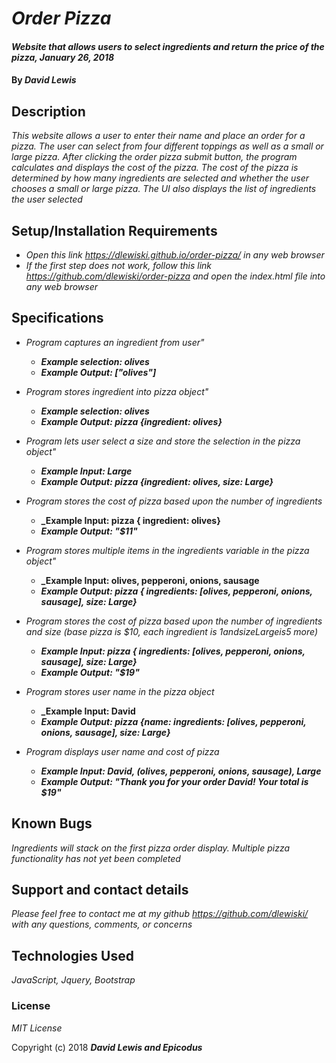# _Order Pizza_

#### _Website that allows users to select ingredients and return the price of the pizza, January 26, 2018_

#### By _**David Lewis**_

## Description

_This website allows a user to enter their name and place an order for a pizza. The user can select from four different toppings as well as a small or large pizza. After clicking the order pizza submit button, the program calculates and displays the cost of the pizza. The cost of the pizza is determined by how many ingredients are selected and whether the user chooses a small or large pizza. The UI also displays the list of ingredients the user selected_

## Setup/Installation Requirements

* _Open this link https://dlewiski.github.io/order-pizza/ in any web browser_
* _If the first step does not work, follow this link https://github.com/dlewiski/order-pizza and open the index.html file into any web browser_

## Specifications

* _Program captures an ingredient from user"_
  * **_Example selection: olives_**
  * **_Example Output: ["olives"]_**

* _Program stores ingredient into pizza object"_
  * **_Example selection: olives_**
  * **_Example Output: pizza {ingredient: olives}_**

* _Program lets user select a size and store the selection in the pizza object"_
  * **_Example Input: Large_**
  * **_Example Output: pizza {ingredient: olives, size: Large}_**

* _Program stores the cost of pizza based upon the number of ingredients_
  * **_Example Input: pizza { ingredient: olives}**
  * **_Example Output: "$11"_**

* _Program stores multiple items in the ingredients variable in the pizza object"_
  * **_Example Input: olives, pepperoni, onions, sausage**
  * **_Example Output: pizza { ingredients: [olives, pepperoni, onions, sausage], size: Large}_**

* _Program stores the cost of pizza based upon the number of ingredients and size (base pizza is $10, each ingredient is $1 and size Large is 5$ more)_
  * **_Example Input: pizza { ingredients: [olives, pepperoni, onions, sausage], size: Large}_**
  * **_Example Output: "$19"_**

* _Program stores user name in the pizza object_
  * **_Example Input: David**
  * **_Example Output: pizza {name: ingredients: [olives, pepperoni, onions, sausage], size: Large}_**

* _Program displays user name and cost of pizza_
  * **_Example Input: David, (olives, pepperoni, onions, sausage), Large_**
  * **_Example Output: "Thank you for your order David! Your total is $19"_**

## Known Bugs

_Ingredients will stack on the first pizza order display. Multiple pizza functionality has not yet been completed_

## Support and contact details

_Please feel free to contact me at my github https://github.com/dlewiski/ with any questions, comments, or concerns_

## Technologies Used

_JavaScript, Jquery, Bootstrap_

### License

*MIT License*

Copyright (c) 2018 **_David Lewis and Epicodus_**
